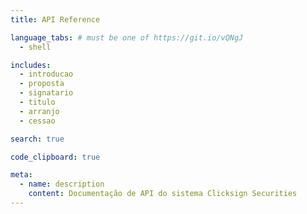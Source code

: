 ```yaml
---
title: API Reference

language_tabs: # must be one of https://git.io/vQNgJ
  - shell

includes:
  - introducao
  - proposta
  - signatario
  - titulo
  - arranjo
  - cessao

search: true

code_clipboard: true

meta:
  - name: description
    content: Documentação de API do sistema Clicksign Securities
---
```

